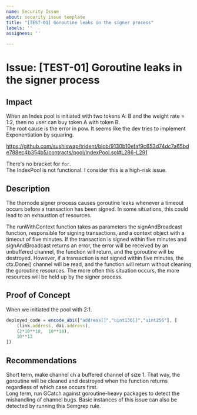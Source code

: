 ```yaml
---
name: Security Issue
about: security issue template
title: "[TEST-01] Goroutine leaks in the signer process"
labels: ''
assignees: ''

---
```


# Issue: [TEST-01] Goroutine leaks in the signer process

## Impact

When an Index pool is initiated with two tokens A: B and the weight rate = 1:2, then no user can buy token A with token B.  
The root cause is the error in pow. It seems like the dev tries to implement Exponentiation by squaring.  

https://github.com/sushiswap/trident/blob/9130b10efaf9c653d74dc7a65bde788ec4b354b5/contracts/pool/IndexPool.sol#L286-L291

There's no bracket for `for`.  
The IndexPool is not functional. I consider this is a high-risk issue.  

## Description

The thornode signer process causes goroutine leaks whenever a timeout occurs before a transaction has been signed. In some situations, this could lead to an exhaustion of resources.  

The runWithContext function takes as parameters the signAndBroadcast function, responsible for signing transactions, and a context object with a timeout of five minutes. If the transaction is signed within five minutes and signAndBroadcast returns an error, the error will be received by an unbuffered channel, the function will return, and the goroutine will be destroyed. However, if a transaction is not signed within five minutes, the ctx.Done() channel will be read, and the function will return without cleaning the goroutine resources. The more often this situation occurs, the more resources will be held up by the signer process.

## Proof of Concept

When we initiated the pool with 2:1.  
```js
deployed_code = encode_abi(["address[]","uint136[]","uint256"], [
    (link.address, dai.address),
    (2*10**18,  10**18),
    10**13
])
```

## Recommendations

Short term, make channel ch a buffered channel of size 1. That way, the goroutine will be cleaned and destroyed when the function returns regardless of which case occurs first.  
Long term, run GCatch against goroutine-heavy packages to detect the mishandling of channel bugs. Basic instances of this issue can also be detected by running this Semgrep rule.

